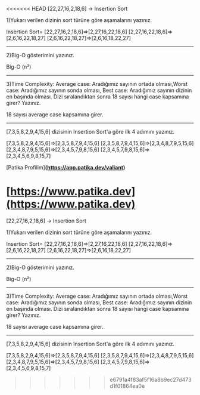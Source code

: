 <<<<<<< HEAD
[22,27,16,2,18,6] -> Insertion Sort

1)Yukarı verilen dizinin sort türüne göre aşamalarını yazınız.

Insertion Sort=
[22,27,16,2,18,6]=>[2,27,16,22,18,6]
[2,27,16,22,18,6]=>[2,6,16,22,18,27]
[2,6,16,22,18,27]=>[2,6,16,18,22,27]

---------------------------------------------------------------
2)Big-O gösterimini yazınız.

Big-O (n²)

---------------------------------------------------------------
3)Time Complexity: Average case: Aradığımız sayının ortada olması,Worst case: Aradığımız sayının sonda olması, Best case: Aradığımız sayının dizinin en başında olması.
Dizi sıralandıktan sonra 18 sayısı hangi case kapsamına girer? Yazınız.

18 sayısı average case kapsamına girer.

---------------------------------------------------------------
[7,3,5,8,2,9,4,15,6] dizisinin Insertion Sort'a göre ilk 4 adımını yazınız.

[7,3,5,8,2,9,4,15,6]=>[2,3,5,8,7,9,4,15,6]
[2,3,5,8,7,9,4,15,6]=>[2,3,4,8,7,9,5,15,6]
[2,3,4,8,7,9,5,15,6]=>[2,3,4,5,7,9,8,15,6]
[2,3,4,5,7,9,8,15,6]=>[2,3,4,5,6,9,8,15,7]

[Patika Profilim]**(https://app.patika.dev/valiant)**

**[https://www.patika.dev](https://www.patika.dev)**
=======
[22,27,16,2,18,6] -> Insertion Sort

1)Yukarı verilen dizinin sort türüne göre aşamalarını yazınız.

Insertion Sort=
[22,27,16,2,18,6]=>[2,27,16,22,18,6]
[2,27,16,22,18,6]=>[2,6,16,22,18,27]
[2,6,16,22,18,27]=>[2,6,16,18,22,27]

---------------------------------------------------------------
2)Big-O gösterimini yazınız.

Big-O (n²)

---------------------------------------------------------------
3)Time Complexity: Average case: Aradığımız sayının ortada olması,Worst case: Aradığımız sayının sonda olması, Best case: Aradığımız sayının dizinin en başında olması.
Dizi sıralandıktan sonra 18 sayısı hangi case kapsamına girer? Yazınız.

18 sayısı average case kapsamına girer.

---------------------------------------------------------------
[7,3,5,8,2,9,4,15,6] dizisinin Insertion Sort'a göre ilk 4 adımını yazınız.

[7,3,5,8,2,9,4,15,6]=>[2,3,5,8,7,9,4,15,6]
[2,3,5,8,7,9,4,15,6]=>[2,3,4,8,7,9,5,15,6]
[2,3,4,8,7,9,5,15,6]=>[2,3,4,5,7,9,8,15,6]
[2,3,4,5,7,9,8,15,6]=>[2,3,4,5,6,9,8,15,7]
>>>>>>> e6791a4f83af5f16a8b9ec27d473d1f01864ea0e

